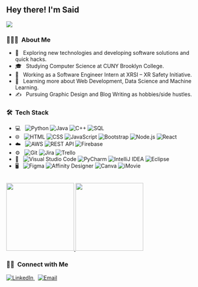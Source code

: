 <h2> Hey there! I'm Said</h2>

![](https://komarev.com/ghpvc/?username=slfagrouche&color=d43080&style=for-the-badge&label=PROFILE+HITS)


<h3> 👨🏻‍💻 &nbsp;About Me </h3>

- 🤔 &nbsp; Exploring new technologies and developing software solutions and quick hacks.
- 🎓 &nbsp; Studying Computer Science at CUNY Brooklyn College.
- 💼 &nbsp; Working as a Software Engineer Intern at XRSI – XR Safety Initiative.
- 🌱 &nbsp; Learning more about Web Development, Data Science and Machine Learning.
- ✍️ &nbsp; Pursuing Graphic Design and Blog Writing as hobbies/side hustles.

<h3> 🛠 &nbsp;Tech Stack</h3>

- 💻 &nbsp;
  ![Python](https://img.shields.io/badge/-Python-333333?style=flat&logo=python)
  ![Java](https://img.shields.io/badge/-Java-333333?style=flat&logo=Java&logoColor=007396)
  ![C++](https://img.shields.io/badge/-C++-333333?style=flat&logo=C++&logoColor=007396)
  ![SQL](https://img.shields.io/badge/-SQL-333333?style=flat&logo=sql)
- 🌐 &nbsp;
  ![HTML](https://img.shields.io/badge/-HTML-333333?style=flat&logo=HTML)
  ![CSS](https://img.shields.io/badge/-CSS-333333?style=flat&logo=CSS3&logoColor=1572B6)
  ![JavaScript](https://img.shields.io/badge/-JavaScript-333333?style=flat&logo=javascript)
  ![Bootstrap](https://img.shields.io/badge/-Bootstrap-333333?style=flat&logo=bootstrap&logoColor=563D7C)
  ![Node.js](https://img.shields.io/badge/-Node.js-333333?style=flat&logo=node.js)
  ![React](https://img.shields.io/badge/-React-333333?style=flat&logo=react)
- ☁️ &nbsp;
  ![AWS](https://img.shields.io/badge/-AWS-333333?style=flat&logo=amazon-aws)
  ![REST API](https://img.shields.io/badge/-REST%20API-333333?style=flat&logo=api)
  ![Firebase](https://img.shields.io/badge/-Firebase-333333?style=flat&logo=firebase)
- ⚙️ &nbsp;
  ![Git](https://img.shields.io/badge/-Git-333333?style=flat&logo=git)
  ![Jira](https://img.shields.io/badge/-Jira-333333?style=flat&logo=jira)
  ![Trello](https://img.shields.io/badge/-Trello-333333?style=flat&logo=trello)
- 🔧 &nbsp;
  ![Visual Studio Code](https://img.shields.io/badge/-Visual%20Studio%20Code-333333?style=flat&logo=visual-studio-code&logoColor=007ACC)
  ![PyCharm](https://img.shields.io/badge/-PyCharm-333333?style=flat&logo=pycharm)
  ![IntelliJ IDEA](https://img.shields.io/badge/-IntelliJ%20IDEA-333333?style=flat&logo=intellij-idea)
  ![Eclipse](https://img.shields.io/badge/-Eclipse-333333?style=flat&logo=eclipse-ide&logoColor=2C2255)
- 🖥 &nbsp;
  ![Figma](https://img.shields.io/badge/-Figma-333333?style=flat&logo=figma)
  ![Affinity Designer](https://img.shields.io/badge/-Affinity%20Designer-333333?style=flat&logo=affinity-designer)
  ![Canva](https://img.shields.io/badge/-Canva-333333?style=flat&logo=canva)
  ![iMovie](https://img.shields.io/badge/-iMovie-333333?style=flat&logo=imovie)

<br/>

<a href="https://github.com/slfagrouche">
  <img height="180em" src="https://github-readme-stats.vercel.app/api?username=slfagrouche&theme=radical&show_icons=true" />
  <img height="180em" src="https://github-readme-stats.vercel.app/api/top-langs/?username=slfagrouche&theme=radical&layout=compact" />
</a>

<br/>


<h3> 🤝🏻 &nbsp;Connect with Me </h3>

<p>
  <a href="https://www.linkedin.com/in/saidlfagrouche/">
    <img alt="LinkedIn" src="https://img.shields.io/badge/LinkedIn-Said%20Lfagrouche-blue?style=flat-square&logo=linkedin">
  </a>
  &nbsp;
  <a href="mailto:saidlfagrouche@gmail.com">
    <img alt="Email" src="https://img.shields.io/badge/Email-saidlfagrouche@gmail.com-red?style=flat-square&logo=gmail">
  </a>
</p>
